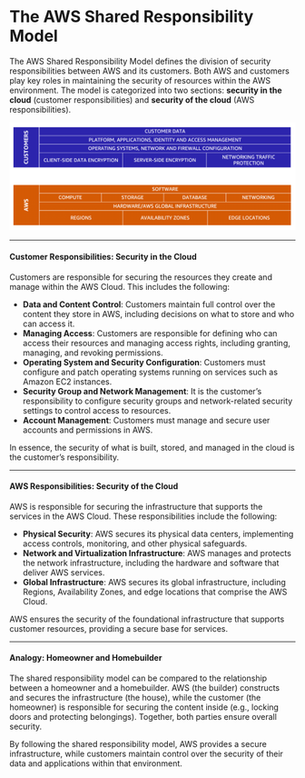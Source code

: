 # **The AWS Shared Responsibility Model**

The AWS Shared Responsibility Model defines the division of security responsibilities between AWS and its customers. Both AWS and customers play key roles in maintaining the security of resources within the AWS environment. The model is categorized into two sections: **security in the cloud** (customer responsibilities) and **security of the cloud** (AWS responsibilities).

![alt text](image.png)

---

#### **Customer Responsibilities: Security in the Cloud**

Customers are responsible for securing the resources they create and manage within the AWS Cloud. This includes the following:

- **Data and Content Control**: Customers maintain full control over the content they store in AWS, including decisions on what to store and who can access it.
- **Managing Access**: Customers are responsible for defining who can access their resources and managing access rights, including granting, managing, and revoking permissions.
- **Operating System and Security Configuration**: Customers must configure and patch operating systems running on services such as Amazon EC2 instances.
- **Security Group and Network Management**: It is the customer’s responsibility to configure security groups and network-related security settings to control access to resources.
- **Account Management**: Customers must manage and secure user accounts and permissions in AWS.

In essence, the security of what is built, stored, and managed in the cloud is the customer’s responsibility.

---

#### **AWS Responsibilities: Security of the Cloud**

AWS is responsible for securing the infrastructure that supports the services in the AWS Cloud. These responsibilities include the following:

- **Physical Security**: AWS secures its physical data centers, implementing access controls, monitoring, and other physical safeguards.
- **Network and Virtualization Infrastructure**: AWS manages and protects the network infrastructure, including the hardware and software that deliver AWS services.
- **Global Infrastructure**: AWS secures its global infrastructure, including Regions, Availability Zones, and edge locations that comprise the AWS Cloud.

AWS ensures the security of the foundational infrastructure that supports customer resources, providing a secure base for services.

---

#### **Analogy: Homeowner and Homebuilder**

The shared responsibility model can be compared to the relationship between a homeowner and a homebuilder. AWS (the builder) constructs and secures the infrastructure (the house), while the customer (the homeowner) is responsible for securing the content inside (e.g., locking doors and protecting belongings). Together, both parties ensure overall security.

By following the shared responsibility model, AWS provides a secure infrastructure, while customers maintain control over the security of their data and applications within that environment.